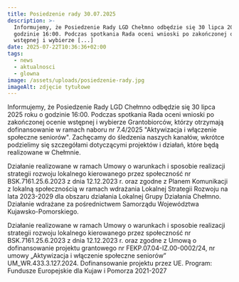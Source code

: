 ```yaml
---
title: Posiedzenie rady 30.07.2025
description: >-
  Informujemy, że Posiedzenie Rady LGD Chełmno odbędzie się 30 lipca 2025 roku o
  godzinie 16:00. Podczas spotkania Rada oceni wnioski po zakończonej ocenie
  wstępnej i wybierze [...]
date: 2025-07-22T10:36:36+02:00
tags:
  - news
  - aktualnosci
  - glowna
image: /assets/uploads/posiedzenie-rady.jpg
imageAlt: zdjęcie tytułowe
---
```

Informujemy, że Posiedzenie Rady LGD Chełmno odbędzie się 30 lipca 2025 roku o godzinie 16:00. Podczas spotkania Rada oceni wnioski po zakończonej ocenie wstępnej i wybierze Grantobiorców, którzy otrzymają dofinansowanie w ramach naboru nr 7.4/2025 "Aktywizacja i włączenie społeczne seniorów". Zachęcamy do śledzenia naszych kanałów, wkrótce podzielimy się szczegółami dotyczącymi projektów i działań, które będą realizowane w Chełmnie.

Działanie realizowane w ramach Umowy o warunkach i sposobie realizacji strategii rozwoju lokalnego kierowanego przez społeczność nr BSK.7161.25.6.2023 z dnia 12.12.2023 r. oraz zgodne z Planem Komunikacji z lokalną społecznością w ramach wdrażania Lokalnej Strategii Rozwoju na lata 2023-2029 dla obszaru działania Lokalnej Grupy Działania Chełmno. Działanie wdrażane za pośrednictwem Samorządu Województwa Kujawsko-Pomorskiego.

Działanie realizowane w ramach Umowy o warunkach i sposobie realizacji strategii rozwoju lokalnego kierowanego przez społeczność nr BSK.7161.25.6.2023 z dnia 12.12.2023 r. oraz zgodne z Umową o dofinansowanie projektu grantowego nr FEKP.07.04-IZ.00-0002/24, nr umowy „Aktywizacja i włączenie społeczne seniorów” UM_WR.433.3.127.2024. Dofinansowanie projektu przez UE. Program: Fundusze Europejskie dla Kujaw i Pomorza 2021-2027
